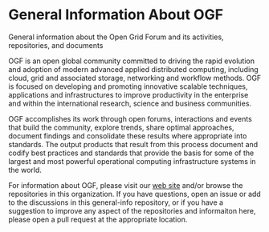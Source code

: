 # General Information About OGF
General information about the Open Grid Forum and its activities, repositories, and documents

OGF is an open global community committed to driving the rapid evolution and adoption of modern advanced applied distributed computing, including cloud, grid and associated storage, networking and workflow methods. OGF is focused on developing and promoting innovative scalable techniques, applications and infrastructures to improve productivity in the enterprise and within the international research, science and business communities.

OGF accomplishes its work through open forums, interactions and events that build the community, explore trends, share optimal approaches, document findings and consolidate these results where appropriate into standards. The output products that result from this process document and codify best practices and standards that provide the basis for some of the largest and most powerful operational computing infrastructure systems in the world.

For information about OGF, please visit our [web site](https://www.ogf.org) and/or browse the repositories in this organization. If you have questions, open an issue or add to the discussions in this general-info repository, or if you have a suggestion to improve any aspect of the repositories and informaiton here, please open a pull request at the appropriate location.
